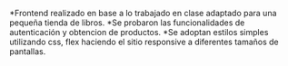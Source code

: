 *Frontend realizado en base a lo trabajado en clase adaptado para una pequeña tienda de libros.
*Se probaron las funcionalidades de autenticación y obtencion de productos.
*Se adoptan estilos simples utilizando css, flex haciendo el sitio           responsive a diferentes tamaños de pantallas.
